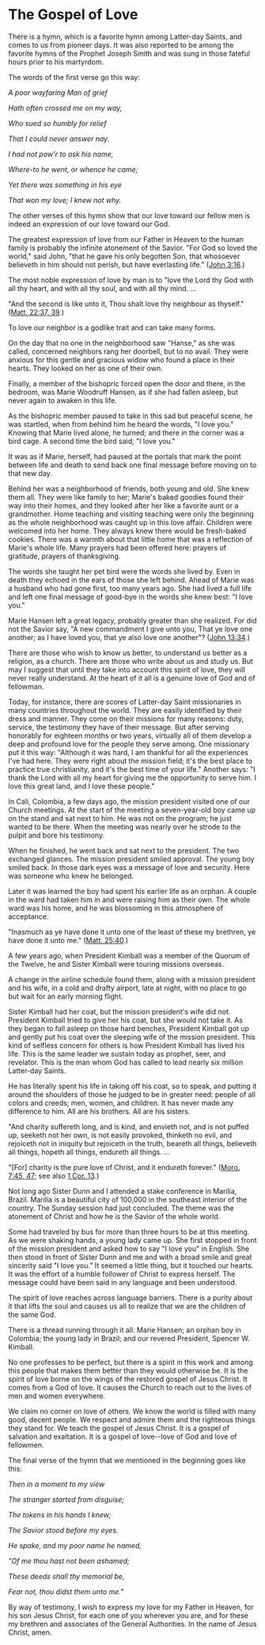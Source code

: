 # The Gospel of Love

There is a hymn, which is a favorite hymn among Latter-day Saints, and comes
to us from pioneer days. It was also reported to be among the favorite hymns
of the Prophet Joseph Smith and was sung in those fateful hours prior to his
martyrdom.

The words of the first verse go this way:

_A poor wayfaring Man of grief_

_Hath often crossed me on my way,_

_Who sued so humbly for relief_

_That I could never answer nay._

_I had not pow'r to ask his name,_

_Where-to he went, or whence he came;_

_Yet there was something in his eye_

_That won my love; I knew not why._

The other verses of this hymn show that our love toward our fellow men is
indeed an expression of our love toward our God.

The greatest expression of love from our Father in Heaven to the human family
is probably the infinite atonement of the Savior. "For God so loved the
world," said John, "that he gave his only begotten Son, that whosoever
believeth in him should not perish, but have everlasting life." ([John
3:16](https://www.lds.org/scriptures/nt/john/3.16?lang=eng#15).)

The most noble expression of love by man is to "love the Lord thy God with all
thy heart, and with all thy soul, and with all thy mind. ...

"And the second is like unto it, Thou shalt love thy neighbour as thyself."
([Matt. 22:37,
39](https://www.lds.org/scriptures/nt/matt/22.37%2C39?lang=eng#36).)

To love our neighbor is a godlike trait and can take many forms.

On the day that no one in the neighborhood saw "Hanse," as she was called,
concerned neighbors rang her doorbell, but to no avail. They were anxious for
this gentle and gracious widow who found a place in their hearts. They looked
on her as one of their own.

Finally, a member of the bishopric forced open the door and there, in the
bedroom, was Marie Woodruff Hansen, as if she had fallen asleep, but never
again to awaken in this life.

As the bishopric member paused to take in this sad but peaceful scene, he was
startled, when from behind him he heard the words, "I love you." Knowing that
Marie lived alone, he turned; and there in the corner was a bird cage. A
second time the bird said, "I love you."

It was as if Marie, herself, had paused at the portals that mark the point
between life and death to send back one final message before moving on to that
new day.

Behind her was a neighborhood of friends, both young and old. She knew them
all. They were like family to her; Marie's baked goodies found their way into
their homes, and they looked after her like a favorite aunt or a grandmother.
Home teaching and visiting teaching were only the beginning as the whole
neighborhood was caught up in this love affair. Children were welcomed into
her home. They always knew there would be fresh-baked cookies. There was a
warmth about that little home that was a reflection of Marie's whole life.
Many prayers had been offered here: prayers of gratitude, prayers of
thanksgiving.

The words she taught her pet bird were the words she lived by. Even in death
they echoed in the ears of those she left behind. Ahead of Marie was a husband
who had gone first, too many years ago. She had lived a full life and left one
final message of good-bye in the words she knew best: "I love you."

Marie Hansen left a great legacy, probably greater than she realized. For did
not the Savior say, "A new commandment I give unto you, That ye love one
another; as I have loved you, that ye also love one another"? ([John
13:34](https://www.lds.org/scriptures/nt/john/13.34?lang=eng#33).)

There are those who wish to know us better, to understand us better as a
religion, as a church. There are those who write about us and study us. But
may I suggest that until they take into account this spirit of love, they will
never really understand. At the heart of it all is a genuine love of God and
of fellowman.

Today, for instance, there are scores of Latter-day Saint missionaries in many
countries throughout the world. They are easily identified by their dress and
manner. They come on their missions for many reasons: duty, service, the
testimony they have of their message. But after serving honorably for eighteen
months or two years, virtually all of them develop a deep and profound love
for the people they serve among. One missionary put it this way: "Although it
was hard, I am thankful for all the experiences I've had here. They were right
about the mission field; it's the best place to practice true christianity,
and it's the best time of your life." Another says: "I thank the Lord with all
my heart for giving me the opportunity to serve him. I love this great land,
and I love these people."

In Cali, Colombia, a few days ago, the mission president visited one of our
Church meetings. At the start of the meeting a seven-year-old boy came up on
the stand and sat next to him. He was not on the program; he just wanted to be
there. When the meeting was nearly over he strode to the pulpit and bore his
testimony.

When he finished, he went back and sat next to the president. The two
exchanged glances. The mission president smiled approval. The young boy smiled
back. In those dark eyes was a message of love and security. Here was someone
who knew he belonged.

Later it was learned the boy had spent his earlier life as an orphan. A couple
in the ward had taken him in and were raising him as their own. The whole ward
was his home, and he was blossoming in this atmosphere of acceptance.

"Inasmuch as ye have done it unto one of the least of these my brethren, ye
have done it unto me." ([Matt.
25:40](https://www.lds.org/scriptures/nt/matt/25.40?lang=eng#39).)

A few years ago, when President Kimball was a member of the Quorum of the
Twelve, he and Sister Kimball were touring missions overseas.

A change in the airline schedule found them, along with a mission president
and his wife, in a cold and drafty airport, late at night, with no place to go
but wait for an early morning flight.

Sister Kimball had her coat, but the mission president's wife did not.
President Kimball tried to give her his coat, but she would not take it. As
they began to fall asleep on those hard benches, President Kimball got up and
gently put his coat over the sleeping wife of the mission president. This kind
of selfless concern for others is how President Kimball has lived his life.
This is the same leader we sustain today as prophet, seer, and revelator. This
is the man whom God has called to lead nearly six million Latter-day Saints.

He has literally spent his life in taking off his coat, so to speak, and
putting it around the shoulders of those he judged to be in greater need:
people of all colors and creeds; men, women, and children. It has never made
any difference to him. All are his brothers. All are his sisters.

"And charity suffereth long, and is kind, and envieth not, and is not puffed
up, seeketh not her own, is not easily provoked, thinketh no evil, and
rejoiceth not in iniquity but rejoiceth in the truth, beareth all things,
believeth all things, hopeth all things, endureth all things. ...

"[For] charity is the pure love of Christ, and it endureth forever." ([Moro.
7:45, 47](https://www.lds.org/scriptures/bofm/moro/7.45%2C47?lang=eng#44); see
also [1 Cor. 13](https://www.lds.org/scriptures/nt/1-cor/13.title?lang=eng).)

Not long ago Sister Dunn and I attended a stake conference in Marilia, Brazil.
Marilia is a beautiful city of 100,000 in the southeast interior of the
country. The Sunday session had just concluded. The theme was the atonement of
Christ and how he is the Savior of the whole world.

Some had traveled by bus for more than three hours to be at this meeting. As
we were shaking hands, a young lady came up. She first stopped in front of the
mission president and asked how to say "I love you" in English. She then stood
in front of Sister Dunn and me and with a broad smile and great sincerity said
"I love you." It seemed a little thing, but it touched our hearts. It was the
effort of a humble follower of Christ to express herself. The message could
have been said in any language and been understood.

The spirit of love reaches across language barriers. There is a purity about
it that lifts the soul and causes us all to realize that we are the children
of the same God.

There is a thread running through it all: Marie Hansen; an orphan boy in
Colombia; the young lady in Brazil; and our revered President, Spencer W.
Kimball.

No one professes to be perfect, but there is a spirit in this work and among
this people that makes them better than they would otherwise be. It is the
spirit of love borne on the wings of the restored gospel of Jesus Christ. It
comes from a God of love. It causes the Church to reach out to the lives of
men and women everywhere.

We claim no corner on love of others. We know the world is filled with many
good, decent people. We respect and admire them and the righteous things they
stand for. We teach the gospel of Jesus Christ. It is a gospel of salvation
and exaltation. It is a gospel of love--love of God and love of fellowmen.

The final verse of the hymn that we mentioned in the beginning goes like this:

_Then in a moment to my view_

_The stranger started from disguise;_

_The tokens in his hands I knew;_

_The Savior stood before my eyes._

_He spake, and my poor name he named,_

_"Of me thou hast not been ashamed;_

_These deeds shall thy memorial be,_

_Fear not, thou didst them unto me."_

By way of testimony, I wish to express my love for my Father in Heaven, for
his son Jesus Christ, for each one of you wherever you are, and for these my
brethren and associates of the General Authorities. In the name of Jesus
Christ, amen.

